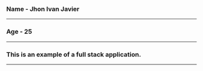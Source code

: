 ### Name - Jhon Ivan Javier
___
### Age - 25
___
### This is an example of a full stack application.
___